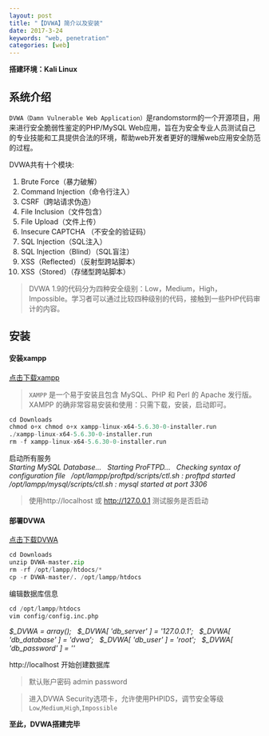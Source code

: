 ```yaml
---
layout: post
title: "【DVWA】简介以及安装"
date: 2017-3-24
keywords: "web, penetration"
categories: [web]
---
```



**搭建环境：Kali Linux**

## 系统介绍

`DVWA（Damn Vulnerable Web Application）`是randomstorm的一个开源项目，用来进行安全脆弱性鉴定的PHP/MySQL Web应用，旨在为安全专业人员测试自己的专业技能和工具提供合法的环境，帮助web开发者更好的理解web应用安全防范的过程。  

DVWA共有十个模块:  
1. Brute Force（暴力破解）
2. Command Injection（命令行注入）
3. CSRF（跨站请求伪造）
4. File Inclusion（文件包含）
5. File Upload（文件上传）
6. Insecure CAPTCHA （不安全的验证码）
7. SQL Injection（SQL注入）
8. SQL Injection（Blind）（SQL盲注）
9. XSS（Reflected）（反射型跨站脚本）
10. XSS（Stored）（存储型跨站脚本）

> DVWA 1.9的代码分为四种安全级别：Low，Medium，High，Impossible。学习者可以通过比较四种级别的代码，接触到一些PHP代码审计的内容。  

## 安装

#### 安装xampp

[点击下载xampp](http://www.apachefriends.org)  

> `XAMPP` 是一个易于安装且包含 MySQL、PHP 和 Perl 的 Apache 发行版。XAMPP 的确非常容易安装和使用：只需下载，安装，启动即可。

```python
cd Downloads
chmod o+x chmod o+x xampp-linux-x64-5.6.30-0-installer.run
./xampp-linux-x64-5.6.30-0-installer.run
rm -f xampp-linux-x64-5.6.30-0-installer.run
```
启动所有服务  
*Starting MySQL Database...  
Starting ProFTPD...  
Checking syntax of configuration file  
/opt/lampp/proftpd/scripts/ctl.sh : proftpd started  
/opt/lampp/mysql/scripts/ctl.sh : mysql  started at port 3306*  

> 使用http://localhost 或 http://127.0.0.1 测试服务是否启动

#### 部署DVWA

[点击下载DVWA](www.dvwa.co.uk)  

```python
cd Downloads
unzip DVWA-master.zip
rm -rf /opt/lampp/htdocs/*
cp -r DVWA-master/. /opt/lampp/htdocs
```

编辑数据库信息  

```python
cd /opt/lampp/htdocs
vim config/config.inc.php
```

*$_DVWA = array();  
$_DVWA[ 'db_server' ]   = '127.0.0.1';  
$_DVWA[ 'db_database' ] = 'dvwa';  
$_DVWA[ 'db_user' ]     = 'root';  
$_DVWA[ 'db_password' ] = ''*  

http://localhost 开始创建数据库

> 默认账户密码 admin password

> 进入DVWA Security选项卡，允许使用PHPIDS，调节安全等级`Low`,`Medium`,`High`,`Impossible`

**至此，DVWA搭建完毕**
